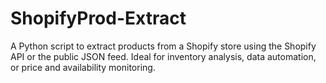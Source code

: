 # ShopifyProd-Extract
A Python script to extract products from a Shopify store using the Shopify API or the public JSON feed. Ideal for inventory analysis, data automation, or price and availability monitoring.  
